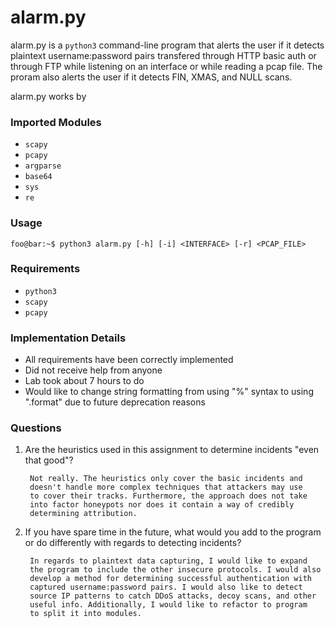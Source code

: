 # alarm.py

alarm.py is a `python3` command-line program that alerts the user if 
it detects plaintext username:password pairs transfered through HTTP
basic auth or through FTP while listening on an interface or while 
reading a pcap file. The proram also alerts the user if it detects 
FIN, XMAS, and NULL scans.

alarm.py works by 

### Imported Modules
- `scapy`
- `pcapy`
- `argparse`
- `base64`
- `sys`
- `re`

### Usage
```
foo@bar:~$ python3 alarm.py [-h] [-i] <INTERFACE> [-r] <PCAP_FILE>
```

### Requirements
- `python3`
- `scapy`
- `pcapy`

### Implementation Details
- All requirements have been correctly implemented
- Did not receive help from anyone
- Lab took about 7 hours to do
- Would like to change string formatting from using "%" syntax to
  using ".format" due to future deprecation reasons

### Questions
1. Are the heuristics used in this assignment to determine 
   incidents "even that good"?

        Not really. The heuristics only cover the basic incidents and 
        doesn't handle more complex techniques that attackers may use 
        to cover their tracks. Furthermore, the approach does not take 
        into factor honeypots nor does it contain a way of credibly 
        determining attribution.

2. If you have spare time in the future, what would you add to the 
   program or do differently with regards to detecting incidents?

        In regards to plaintext data capturing, I would like to expand 
        the program to include the other insecure protocols. I would also 
        develop a method for determining successful authentication with 
        captured username:password pairs. I would also like to detect 
        source IP patterns to catch DDoS attacks, decoy scans, and other 
        useful info. Additionally, I would like to refactor to program 
        to split it into modules.
